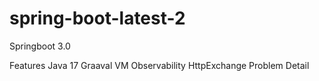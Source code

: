 # spring-boot-latest-2
Springboot 3.0

Features
  Java 17
  Graaval VM
  Observability
  HttpExchange
  Problem Detail
